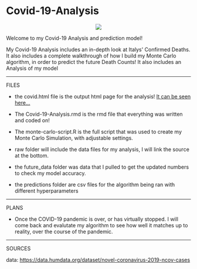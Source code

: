 # Covid-19-Analysis

<p align="center"><img src="https://alexander-kahanek.github.io/assets/img/italy-monte-carlo.png"></p>

Welcome to my Covid-19 Analysis and prediction model!

My Covid-19 Analysis includes an in-depth look at Italys' Confirmed Deaths. It also includes a complete walkthrough of how I build my Monte Carlo algorithm, in order to predict the future Death Counts! It also includes an Analysis of my model
*******
FILES

* the covid.html file is the output html page for the analysis! [It can be seen here...](https://alexander-kahanek.github.io/project/covid.html)

* The Covid-19-Analysis.rmd is the rmd file that everything was written and coded on!

* The monte-carlo-script.R is the full script that was used to create my Monte Carlo Simulation, with adjustable settings. 

* raw folder will include the data files for my analysis, I will link the source at the bottom.

* the future_data folder was data that I pulled to get the updated numbers to check my model accuracy.

* the predictions folder are csv files for the algorithm being ran with different hyperparameters

******* 
PLANS

* Once the COVID-19 pandemic is over, or has virtually stopped. I will come back and evalutate my algorithm to see how well it matches up to reality, over the course of the pandemic.
*******

SOURCES

data: https://data.humdata.org/dataset/novel-coronavirus-2019-ncov-cases

